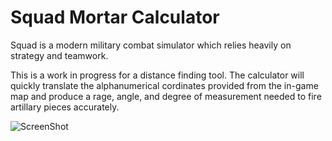 # Squad Mortar Calculator

Squad is a modern military combat simulator which relies heavily on strategy and teamwork.

This is a work in progress for a distance finding tool. The calculator will quickly translate the alphanumerical cordinates provided from the in-game map and produce a rage, angle, and degree of measurement needed to fire artillary pieces accurately.

![ScreenShot](https://github.com/Strmiska/mortar-calculator/blob/master/Squad%20Map.jpg?raw=true)
